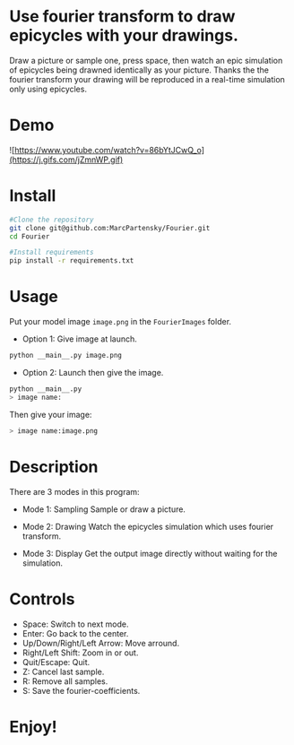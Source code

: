 # Use fourier transform to draw epicycles with your drawings.

Draw a picture or sample one, press space, then watch an epic simulation of epicycles being drawned identically as your picture. Thanks the the fourier transform your drawing will be reproduced in a real-time simulation only using epicycles.

# Demo

![https://www.youtube.com/watch?v=86bYtJCwQ_o](https://j.gifs.com/jZmnWP.gif)

# Install

```bash
#Clone the repository
git clone git@github.com:MarcPartensky/Fourier.git
cd Fourier

#Install requirements
pip install -r requirements.txt
```

# Usage

Put your model image `image.png` in the `FourierImages` folder.

* Option 1: Give image at launch.

```bash
python __main__.py image.png
```

* Option 2: Launch then give the image.

```bash
python __main__.py
> image name:
```

Then give your image:

```bash
> image name:image.png
```

# Description

There are 3 modes in this program:

* Mode 1: Sampling
Sample or draw a picture.

* Mode 2: Drawing
Watch the epicycles simulation which uses fourier transform.

* Mode 3: Display
Get the output image directly without waiting for the simulation.

# Controls

* Space: Switch to next mode.
* Enter: Go back to the center.
* Up/Down/Right/Left Arrow: Move arround.
* Right/Left Shift: Zoom in or out.
* Quit/Escape: Quit.
* Z: Cancel last sample.
* R: Remove all samples.
* S: Save the fourier-coefficients.

# Enjoy!
